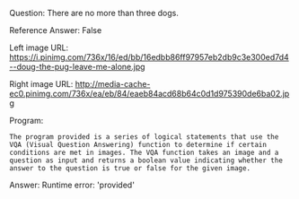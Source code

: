 Question: There are no more than three dogs.

Reference Answer: False

Left image URL: https://i.pinimg.com/736x/16/ed/bb/16edbb86ff97957eb2db9c3e300ed7d4--doug-the-pug-leave-me-alone.jpg

Right image URL: http://media-cache-ec0.pinimg.com/736x/ea/eb/84/eaeb84acd68b64c0d1d975390de6ba02.jpg

Program:

```
The program provided is a series of logical statements that use the VQA (Visual Question Answering) function to determine if certain conditions are met in images. The VQA function takes an image and a question as input and returns a boolean value indicating whether the answer to the question is true or false for the given image.
```
Answer: Runtime error: 'provided'


